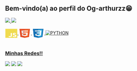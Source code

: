 ## Bem-vindo(a) ao perfil do Og-arthurzz😁

 <div>
   <a href="https://github.com/Og-arthurzz">
   <img height="180em" src="https://github-readme-stats.vercel.app/api?username=Og-arthurzz&show_icons=true&theme=tokyonight&include_all_commits=true&count_private=true"/>
   <img height="180em" src="https://github-readme-stats.vercel.app/api/top-langs/?username=Og-arthurzz&layout=compact&langs_count=6&theme=tokyonight"/>
</div>
    
<div style="display: inline_block"><br>
  <img align="center" alt="Js" height="30" width="40" src="https://raw.githubusercontent.com/devicons/devicon/master/icons/javascript/javascript-plain.svg">
  <img align="center" alt="HTML" height="30" width="40" src="https://raw.githubusercontent.com/devicons/devicon/master/icons/html5/html5-original.svg">
  <img align="center" alt="CSS" height="30" width="40" src="https://raw.githubusercontent.com/devicons/devicon/master/icons/css3/css3-original.svg">
  <img aling="center" alt="PYTHON" heigh="30" width="35" src="https://cdn.jsdelivr.net/gh/devicons/devicon@latest/icons/python/python-original.svg" >
                  
</div>
 
<br>
 
### Minhas Redes!!
 
<div> 
  <a href="https://www.instagram.com/ogarthurzz?igsh=NWV4OXltYjlsdWJt" target="_blank"><img src="https://img.shields.io/badge/-Instagram-%23E4405F?style=for-the-badge&logo=instagram&logoColor=white" target="_blank"></a> 
  <a href = "mailto:arthur.proff78@gmail.com"><img src="https://img.shields.io/badge/-Gmail-%23333?style=for-the-badge&logo=gmail&logoColor=white" target="_blank"></a>
  <a href="www.linkedin.com/in/arthur-moura-de-lima" target="_blank"><img src="https://img.shields.io/badge/-LinkedIn-%230077B5?style=for-the-badge&logo=linkedin&logoColor=white" target="_blank"></a>
</div>
